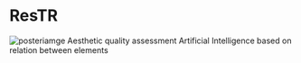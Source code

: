 # ResTR

![posteriamge](https://github.com/IllgamhoDuck/ResTR/blob/master/aesthetic.jpg)
Aesthetic quality assessment Artificial Intelligence based on relation between elements
